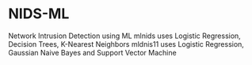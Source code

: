 # NIDS-ML
Network Intrusion Detection using ML
mlnids uses Logistic Regression, Decision Trees, K-Nearest Neighbors
mldnis11 uses Logistic Regression, Gaussian Naive Bayes and Support Vector Machine
